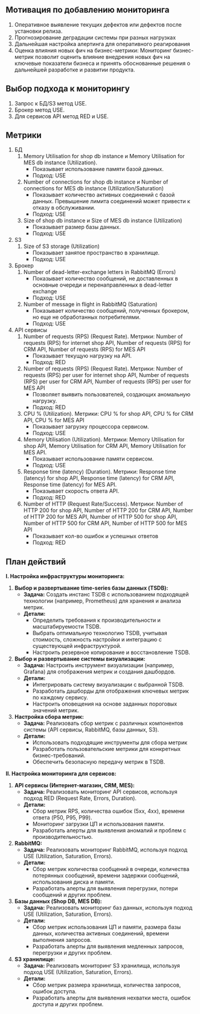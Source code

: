 ## Мотивация по добавлению мониторинга 
1. Оперативное выявление текущих дефектов или дефектов после установки релиза.
2. Прогнозирование деградации системы при разных нагрузках
3. Дальнейшая настройка алертинга для оперативного реагирования
4. Оценка влияния новых фич на бизнес-метрики: Мониторинг бизнес-метрик позволит оценить влияние внедрения новых фич на ключевые показатели бизнеса и принять обоснованные решения о дальнейшей разработке и развитии продукта.

## Выбор подхода к мониторингу
1. Запрос к БД/S3 метод USE.
2. Брокер метод USE.
3. Для сервисов API метод RED и USE.

## Метрики
1. БД
   1. Memory Utilisation for shop db instance и Memory Utilisation for MES db instance (Utilization). 
      - Показывает использование памяти базой данных.
      - Подход: USE
   2. Number of connections for shop db instance и Number of connections for MES db instance (Utilization/Saturation)
      - Показывает количество активных соединений с базой данных. Превышение лимита соединений может привести к отказу в обслуживании.
      - Подход: USE
   3. Size of shop db instance и Size of MES db instance (Utilization)
      - Показывает размер базы данных.
      - Подход: USE
2. S3
   1. Size of S3 storage (Utilization)
      - Показывает занятое пространство в хранилище. 
      - Подход: USE
3. Брокер
   1. Number of dead-letter-exchange letters in RabbitMQ (Errors)
      - Показывает количество сообщений, не доставленных в основные очереди и перенаправленных в dead-letter exchange
      - Подход: USE
   2. Number of message in flight in RabbitMQ (Saturation)
      - Показывает количество сообщений, полученных брокером, но еще не обработанных потребителями. 
      - Подход: USE
4. API сервисы
   1. Number of requests (RPS) (Request Rate). Метрики: Number of requests (RPS) for internet shop API, Number of requests (RPS) for CRM API, Number of requests (RPS) for MES API
      - Показывает текущую нагрузку на API.
      - Подход: RED
   2. Number of requests (RPS) (Request Rate). Метрики: Number of requests (RPS) per user for internet shop API, Number of requests (RPS) per user for CRM API, Number of requests (RPS) per user for MES API
      - Позволяет выявить пользователей, создающих аномальную нагрузку.
      - Подход: RED
   3. CPU % (Utilization). Метрики: CPU % for shop API, CPU % for CRM API, CPU % for MES API
      - Показывает загрузку процессора сервисом.
      - Подход: USE
   4. Memory Utilisation (Utilization). Метрики: Memory Utilisation for shop API, Memory Utilisation for CRM API, Memory Utilisation for MES API.
      - Показывает использование памяти сервисом.
      - Подход: USE
   5. Response time (latency) (Duration). Метрики: Response time (latency) for shop API, Response time (latency) for CRM API, Response time (latency) for MES API.
      - Показывает скорость ответа API.
      - Подход: RED
   6. Number of HTTP (Request Rate/Success). Метрики: Number of HTTP 200 for shop API, Number of HTTP 200 for CRM API, Number of HTTP 200 for MES API, Number of HTTP 500 for shop API, Number of HTTP 500 for CRM API, Number of HTTP 500 for MES API
      - Показывает кол-во ошибок и успешных ответов
      - Подход: RED

## План действий
**I. Настройка инфраструктуры мониторинга:**

1.  **Выбор и развертывание time-series базы данных (TSDB):**
    *   **Задача:** Создать инстанс TSDB с использованием подходящей технологии (например, Prometheus) для хранения и анализа метрик.
    *   **Детали:**
        *   Определить требования к производительности и масштабируемости TSDB.
        *   Выбрать оптимальную технологию TSDB, учитывая стоимость, сложность настройки и интеграцию с существующей инфраструктурой.
        *   Настроить резервное копирование и восстановление TSDB.
2.  **Выбор и развертывание системы визуализации:**
    *   **Задача:** Настроить инструмент визуализации (например, Grafana) для отображения метрик и создания дашбордов.
    *   **Детали:**
        *   Интегрировать систему визуализации с выбранной TSDB.
        *   Разработать дашборды для отображения ключевых метрик по каждому сервису.
        *   Настроить оповещения на основе заданных пороговых значений метрик.
3.  **Настройка сбора метрик:**
    *   **Задача:** Реализовать сбор метрик с различных компонентов системы (API сервисы, RabbitMQ, базы данных, S3).
    *   **Детали:**
        *   Использовать подходящие инструменты для сбора метрик 
        *   Разработать пользовательские метрики для конкретных бизнес-требований.
        *   Обеспечить безопасную передачу метрик в TSDB.

**II. Настройка мониторинга для сервисов:**

1.  **API сервисы (Интернет-магазин, CRM, MES):**
    *   **Задача:** Реализовать мониторинг API сервисов, используя подход RED (Request Rate, Errors, Duration).
    *   **Детали:**
        *   Сбор метрик RPS, количества ошибок (5xx, 4xx), времени ответа (P50, P95, P99).
        *   Мониторинг загрузки ЦП и использования памяти.
        *   Разработать алерты для выявления аномалий и проблем с производительностью.
2.  **RabbitMQ:**
    *   **Задача:** Реализовать мониторинг RabbitMQ, используя подход USE (Utilization, Saturation, Errors).
    *   **Детали:**
        *   Сбор метрик количества сообщений в очереди, количества потерянных сообщений, времени задержки сообщений, использования диска и памяти.
        *   Разработать алерты для выявления перегрузки, потери сообщений и других проблем.
3.  **Базы данных (Shop DB, MES DB):**
    *   **Задача:** Реализовать мониторинг баз данных, используя подход USE (Utilization, Saturation, Errors).
    *   **Детали:**
        *   Сбор метрик использования ЦП и памяти, размера базы данных, количества активных соединений, времени выполнения запросов.
        *   Разработать алерты для выявления медленных запросов, перегрузки и других проблем.
4.  **S3 хранилище:**
    *   **Задача:** Реализовать мониторинг S3 хранилища, используя подход USE (Utilization, Saturation, Errors).
    *   **Детали:**
        *   Сбор метрик размера хранилища, количества запросов, ошибок доступа.
        *   Разработать алерты для выявления нехватки места, ошибок доступа и других проблем.
